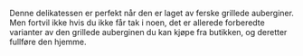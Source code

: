 Denne delikatessen er perfekt når den er laget av ferske grillede auberginer. Men fortvil ikke hvis du ikke får tak i noen, det er allerede forberedte varianter av den grillede auberginen du kan kjøpe fra butikken, og deretter fullføre den hjemme.